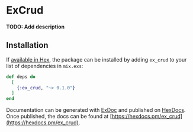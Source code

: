 # ExCrud

**TODO: Add description**

## Installation

If [available in Hex](https://hex.pm/docs/publish), the package can be installed
by adding `ex_crud` to your list of dependencies in `mix.exs`:

```elixir
def deps do
  [
    {:ex_crud, "~> 0.1.0"}
  ]
end
```

Documentation can be generated with [ExDoc](https://github.com/elixir-lang/ex_doc)
and published on [HexDocs](https://hexdocs.pm). Once published, the docs can
be found at [https://hexdocs.pm/ex_crud](https://hexdocs.pm/ex_crud).

